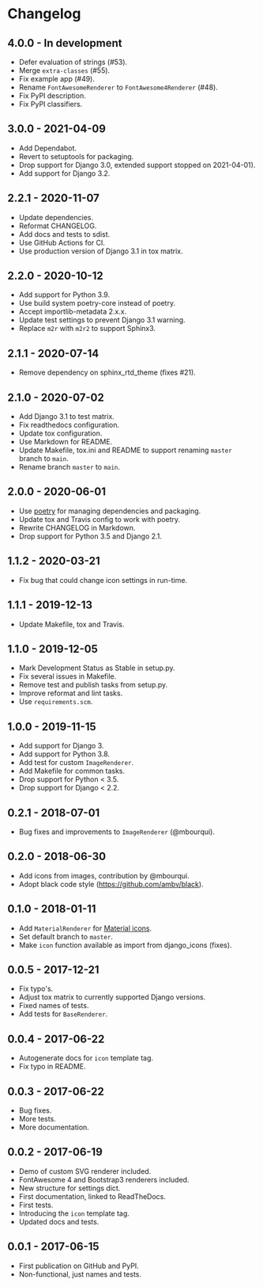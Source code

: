 # Changelog

## 4.0.0 - In development

- Defer evaluation of strings (#53).
- Merge `extra-classes` (#55).
- Fix example app (#49).
- Rename `FontAwesomeRenderer` to `FontAwesome4Renderer` (#48).
- Fix PyPI description.
- Fix PyPI classifiers.

## 3.0.0 - 2021-04-09

- Add Dependabot.
- Revert to setuptools for packaging.
- Drop support for Django 3.0, extended support stopped on 2021-04-01).
- Add support for Django 3.2.

## 2.2.1 - 2020-11-07

- Update dependencies.
- Reformat CHANGELOG.
- Add docs and tests to sdist.
- Use GitHub Actions for CI.
- Use production version of Django 3.1 in tox matrix.

## 2.2.0 - 2020-10-12

- Add support for Python 3.9.
- Use build system poetry-core instead of poetry.
- Accept importlib-metadata 2.x.x.
- Update test settings to prevent Django 3.1 warning.
- Replace `m2r` with `m2r2` to support Sphinx3.

## 2.1.1 - 2020-07-14

- Remove dependency on sphinx_rtd_theme (fixes #21).

## 2.1.0 - 2020-07-02

- Add Django 3.1 to test matrix.
- Fix readthedocs configuration.
- Update tox configuration.
- Use Markdown for README.
- Update Makefile, tox.ini and README to support renaming `master` branch to `main`.
- Rename branch `master` to `main`.

## 2.0.0 - 2020-06-01

- Use [poetry](https://python-poetry.org) for managing dependencies and packaging.
- Update tox and Travis config to work with poetry.
- Rewrite CHANGELOG in Markdown.
- Drop support for Python 3.5 and Django 2.1.

## 1.1.2 - 2020-03-21

- Fix bug that could change icon settings in run-time.

## 1.1.1 - 2019-12-13

- Update Makefile, tox and Travis.

## 1.1.0 - 2019-12-05

- Mark Development Status as Stable in setup.py.
- Fix several issues in Makefile.
- Remove test and publish tasks from setup.py.
- Improve reformat and lint tasks.
- Use `requirements.scm`.

## 1.0.0 - 2019-11-15

- Add support for Django 3.
- Add support for Python 3.8.
- Add test for custom ``ImageRenderer``.
- Add Makefile for common tasks.
- Drop support for Python < 3.5.
- Drop support for Django < 2.2.

## 0.2.1 - 2018-07-01

- Bug fixes and improvements to ``ImageRenderer`` (@mbourqui).

## 0.2.0 - 2018-06-30

- Add icons from images, contribution by @mbourqui.
- Adopt black code style (https://github.com/ambv/black).

## 0.1.0 - 2018-01-11

- Add ``MaterialRenderer`` for [Material icons](http://google.github.io/material-design-icons/).
- Set default branch to `master`.
- Make ``icon`` function available as import from django_icons (fixes).

## 0.0.5 - 2017-12-21

- Fix typo's.
- Adjust tox matrix to currently supported Django versions.
- Fixed names of tests.
- Add tests for ``BaseRenderer``.

## 0.0.4 - 2017-06-22

- Autogenerate docs for ``icon`` template tag.
- Fix typo in README.

## 0.0.3 - 2017-06-22

- Bug fixes.
- More tests.
- More documentation.

## 0.0.2 - 2017-06-19

- Demo of custom SVG renderer included.
- FontAwesome 4 and Bootstrap3 renderers included.
- New structure for settings dict.
- First documentation, linked to ReadTheDocs.
- First tests.
- Introducing the ``icon`` template tag.
- Updated docs and tests.

## 0.0.1 - 2017-06-15

- First publication on GitHub and PyPI.
- Non-functional, just names and tests.
